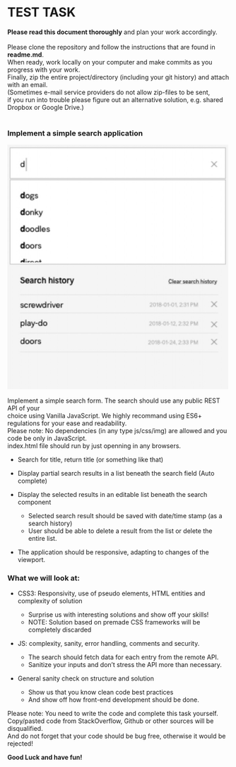 # TEST TASK

**Please read this document thoroughly** and plan your work accordingly.<br/><br/>
Please clone the repository and follow the instructions that are found in **readme.md**.<br/> When ready, work locally on your computer and make commits as you progress with your work. <br/>Finally, zip the entire project/directory (including your git history) and attach with an email.<br/>
(Sometimes e-mail service providers do not allow zip-files to be sent, <br/>if you run into trouble please figure out an alternative solution, e.g. shared Dropbox or Google Drive.)<br/><br/>




### Implement a simple search application

<img src="search.jpg" style="width: 500px">

Implement a simple search form. The search should use any public REST API of your<br/>
choice using Vanilla JavaScript. We highly recommand using ES6+ regulations for your ease and readability.<br/>
Please note: No dependencies (in any type js/css/img) are allowed and you code be only in JavaScript.<br/> 
index.html file should run by just openning in any browsers.<br/>

- Search for title, return title (or something like that)
- Display partial search results in a list beneath the search field (Auto complete)
- Display the selected results in an editable list beneath the search component

  - Selected search result should be saved with date/time stamp (as a
    search history)
  - User should be able to delete a result from the list or delete the entire
    list.

- The application should be responsive, adapting to changes of the viewport.

### What we will look at:

- CSS3: Responsivity, use of pseudo elements, HTML entities and complexity
  of solution

  - Surprise us with interesting solutions and show off your skills!
  - NOTE: Solution based on premade CSS frameworks will be completely discarded

- JS: complexity, sanity, error handling, comments and security.

  - The search should fetch data for each entry from the remote API.
  - Sanitize your inputs and don’t stress the API more than necessary.

- General sanity check on structure and solution
  - Show us that you know clean code best practices
  - And show off how front-end development should be done.


Please note: You need to write the code and complete this task yourself.<br/>
Copy/pasted code from StackOverflow, Github or other sources will be disqualified.<br/>
And do not forget that your code should be bug free, otherwise it would be rejected!

**Good Luck and have fun!**
